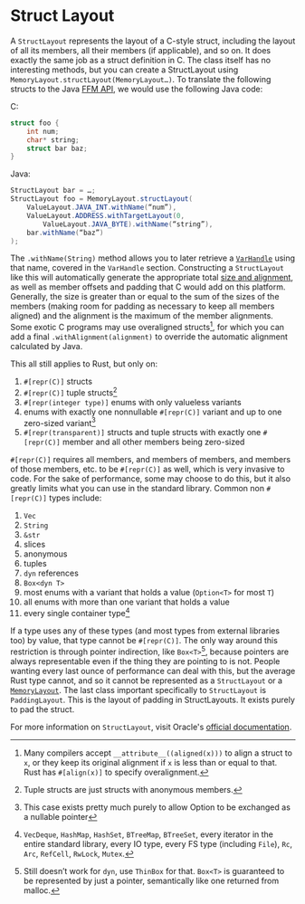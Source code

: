 # Struct Layout
A `StructLayout` represents the layout of a C-style struct, including the layout
of all its members, all their members (if applicable), and so on. It does
exactly the same job as a struct definition in C. The class itself has no
interesting methods, but you can create a StructLayout using
`MemoryLayout.structLayout(MemoryLayout…)`. To translate the following
structs to the Java [FFM API](https://openjdk.org/jeps/454), we would use the
following Java code:

C:
```c
struct foo {
    int num;
    char* string;
    struct bar baz;
}
```
Java:
```java
StructLayout bar = …;
StructLayout foo = MemoryLayout.structLayout(
    ValueLayout.JAVA_INT.withName(“num”),
    ValueLayout.ADDRESS.withTargetLayout(0,
        ValueLayout.JAVA_BYTE).withName(“string”),
    bar.withName(“baz”)
);
```
The `.withName(String)` method allows you to later retrieve a [`VarHandle`](variable_handle.md)
using that name, covered in the `VarHandle` section.
Constructing a `StructLayout` like this will automatically generate the
appropriate total [size and alignment](size_and_alignment.md), as well as member offsets and padding
that C would add on this platform. Generally, the size is greater than or
equal to the sum of the sizes of the members (making room for padding as
necessary to keep all members aligned) and the alignment is the maximum
of the member alignments. Some exotic C programs may use overaligned
structs[^note], for which you can add a final
`.withAlignment(alignment)` to override the automatic alignment calculated by
Java.

This all still applies to Rust, but only on:
1. `#[repr(C)]` structs
1. `#[repr(C)]` tuple structs[^tuple]
1. `#[repr(integer type)]` enums with only valueless variants
1. enums with
exactly one nonnullable `#[repr(C)]` variant and up to one zero-sized variant[^note2]
1. `#[repr(transparent)]` structs and tuple structs with exactly one `#[repr(C)]` member and all other members being zero-sized

`#[repr(C)]` requires all members, and members of members, and members of those members, etc. to be `#[repr(C)]` as well, which is very
invasive to code. For the sake of performance, some may choose to do this,
but it also greatly limits what you can use in the standard library.
Common non `#[repr(C)]` types include: 
1. `Vec`
1. `String`
1. `&str`
1. slices
1. anonymous
1. tuples
1. `dyn` references
1. `Box<dyn T>`
1. most enums with a variant that holds a value (`Option<T>` for most `T`)
1. all enums with more than one variant that holds a value
1. every single container type[^container]

If a type uses any of these types (and most types from external libraries too) by
value, that type cannot be `#[repr(C)]`. The only way around this restriction
is through pointer indirection, like `Box<T>`[^box], because pointers are always
representable even if the thing they are pointing to is not. People wanting
every last ounce of performance can deal with this, but the average Rust
type cannot, and so it cannot be represented as a `StructLayout` or a
[`MemoryLayout`](memory_layout.md). The last class important specifically to `StructLayout` is `PaddingLayout`. This is the layout of padding in StructLayouts. It exists purely to pad
the struct.

For more information on `StructLayout`, visit Oracle's [official documentation](https://docs.oracle.com/en/java/javase/22/docs/api/java.base/java/lang/foreign/StructLayout.html).


[^note]:Many compilers accept `__attribute__((aligned(x)))` to align a struct
to `x`, or they keep its original alignment if `x` is less than or equal to that. Rust
has `#[align(x)]` to specify overalignment.
[^tuple]:Tuple structs are just structs with anonymous members.
[^note2]:This case exists pretty much purely to allow Option<reference> to be
exchanged as a nullable pointer
[^container]:`VecDeque`, `HashMap`, `HashSet`,
`BTreeMap`, `BTreeSet`, every iterator in the entire standard library, every IO
type, every FS type (including `File`), `Rc`, `Arc`, `RefCell`, `RwLock`, `Mutex`.
[^box]:Still doesn’t work for `dyn`, use
`ThinBox` for that. `Box<T>` is guaranteed to be represented by just a pointer,
semantically like one returned from malloc.
